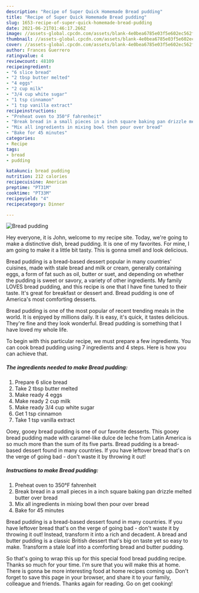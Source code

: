 ```yaml
---
description: "Recipe of Super Quick Homemade Bread pudding"
title: "Recipe of Super Quick Homemade Bread pudding"
slug: 1653-recipe-of-super-quick-homemade-bread-pudding
date: 2021-06-21T01:46:17.266Z
image: //assets-global.cpcdn.com/assets/blank-4e0bea6785e03f5e602ec562f230caae08da540cada707380b4fe1bbebba43da.png
thumbnail: //assets-global.cpcdn.com/assets/blank-4e0bea6785e03f5e602ec562f230caae08da540cada707380b4fe1bbebba43da.png
cover: //assets-global.cpcdn.com/assets/blank-4e0bea6785e03f5e602ec562f230caae08da540cada707380b4fe1bbebba43da.png
author: Frances Guerrero
ratingvalue: 4
reviewcount: 48109
recipeingredient:
- "6 slice bread"
- "2 tbsp butter melted"
- "4 eggs"
- "2 cup milk"
- "3/4 cup white sugar"
- "1 tsp cinnamon"
- "1 tsp vanilla extract"
recipeinstructions:
- "Preheat oven to 350°F fahrenheit"
- "Break bread in a small pieces in a inch square baking pan drizzle melted butter over bread"
- "Mix all ingredients in mixing bowl then pour over bread"
- "Bake for 45 minutes"
categories:
- Recipe
tags:
- bread
- pudding

katakunci: bread pudding 
nutrition: 212 calories
recipecuisine: American
preptime: "PT31M"
cooktime: "PT33M"
recipeyield: "4"
recipecategory: Dinner

---
```



![Bread pudding](//assets-global.cpcdn.com/assets/blank-4e0bea6785e03f5e602ec562f230caae08da540cada707380b4fe1bbebba43da.png)

Hey everyone, it is John, welcome to my recipe site. Today, we're going to make a distinctive dish, bread pudding. It is one of my favorites. For mine, I am going to make it a little bit tasty. This is gonna smell and look delicious.

Bread pudding is a bread-based dessert popular in many countries&#39; cuisines, made with stale bread and milk or cream, generally containing eggs, a form of fat such as oil, butter or suet, and depending on whether the pudding is sweet or savory, a variety of other ingredients. My family LOVES bread pudding, and this recipe is one that I have fine tuned to their taste. It&#39;s great for breakfast or dessert and. Bread pudding is one of America&#39;s most comforting desserts.

Bread pudding is one of the most popular of recent trending meals in the world. It is enjoyed by millions daily. It is easy, it's quick, it tastes delicious. They're fine and they look wonderful. Bread pudding is something that I have loved my whole life.


To begin with this particular recipe, we must prepare a few ingredients. You can cook bread pudding using 7 ingredients and 4 steps. Here is how you can achieve that.

<!--inarticleads1-->

##### The ingredients needed to make Bread pudding:

1. Prepare 6 slice bread
1. Take 2 tbsp butter melted
1. Make ready 4 eggs
1. Make ready 2 cup milk
1. Make ready 3/4 cup white sugar
1. Get 1 tsp cinnamon
1. Take 1 tsp vanilla extract


Ooey, gooey bread pudding is one of our favorite desserts. This gooey bread pudding made with caramel-like dulce de leche from Latin America is so much more than the sum of its five parts. Bread pudding is a bread-based dessert found in many countries. If you have leftover bread that&#39;s on the verge of going bad - don&#39;t waste it by throwing it out! 

<!--inarticleads2-->

##### Instructions to make Bread pudding:

1. Preheat oven to 350°F fahrenheit
1. Break bread in a small pieces in a inch square baking pan drizzle melted butter over bread
1. Mix all ingredients in mixing bowl then pour over bread
1. Bake for 45 minutes


Bread pudding is a bread-based dessert found in many countries. If you have leftover bread that&#39;s on the verge of going bad - don&#39;t waste it by throwing it out! Instead, transform it into a rich and decadent. A bread and butter pudding is a classic British dessert that&#39;s big on taste yet so easy to make. Transform a stale loaf into a comforting bread and butter pudding. 

So that's going to wrap this up for this special food bread pudding recipe. Thanks so much for your time. I'm sure that you will make this at home. There is gonna be more interesting food at home recipes coming up. Don't forget to save this page in your browser, and share it to your family, colleague and friends. Thanks again for reading. Go on get cooking!
